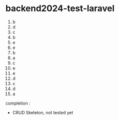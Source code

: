 # backend2024-test-laravel

1. b
2. d
3. c
4. b
5. e
6. e
7. b
8. a
9. c
10. e
11. e
12. d
13. c
14. d
15. a

completion :

- CRUD Skeleton, not tested yet
